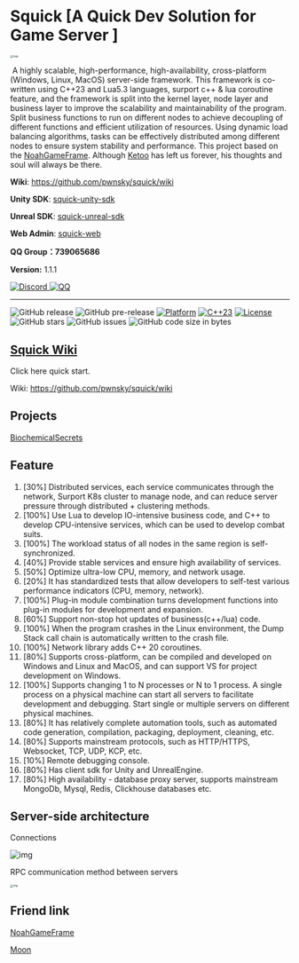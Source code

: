 # Squick  [A Quick Dev Solution for Game Server ]

<img src="https://github.com/pwnsky/squick/wiki/images/logo.jpg" alt="logo" style="zoom: 33%;" />

​	A highly scalable, high-performance, high-availability, cross-platform (Windows, Linux, MacOS) server-side framework. This framework is co-written using C++23 and Lua5.3 languages, surport c++ & lua coroutine feature, and the framework is split into the kernel layer, node layer and business layer to improve the scalability and maintainability of the program. Split business functions to run on different nodes to achieve decoupling of different functions and efficient utilization of resources. Using dynamic load balancing algorithms, tasks can be effectively distributed among different nodes to ensure system stability and performance. This project based on the [NoahGameFrame](https://github.com/ketoo/NoahGameFrame). Although [Ketoo](https://github.com/ketoo) has left us forever, his thoughts and soul will always be there.

**Wiki**: https://github.com/pwnsky/squick/wiki

**Unity SDK**:  [squick-unity-sdk](https://github.com/pwnsky/squick-unity-sdk)

**Unreal SDK**: [squick-unreal-sdk](https://github.com/pwnsky/squick-unreal-sdk)

**Web Admin**: [squick-web](https://github.com/pwnsky/squick-web)

**QQ Group：739065686**

**Version:** 1.1.1

<div>
<a target="_blank" href="https://discord.gg/vrdGbKqj">
<img alt="Discord" src="https://img.shields.io/discord/1229785545656242226?color=%23738ADB&label=Discord&logo=discord&logoColor=white&style=flat-square"/>
</a>
<a target="_blank" href="https://qm.qq.com/q/IIsF3qbSsU">
<img alt="QQ" src="https://img.shields.io/badge/QQ Group-%2312B7F5?logo=tencent-qq&logoColor=white&style=flat-square"/>
</a>
</div>

---

![GitHub release](https://img.shields.io/github/release/pwnsky/Squick.svg?style=flat-square)
![GitHub pre-release](https://img.shields.io/github/release-pre/pwnsky/Squick.svg?label=pre-release&style=flat-square)
[![Platform](https://img.shields.io/badge/Platform-Linux-green.svg?style=flat-square)](https://github.com/pwnsky/Squick)
[![C++23](https://img.shields.io/badge/C++-23-4c7e9f.svg?style=flat-square)](https://github.com/pwnsky/Squick)
[![License](https://img.shields.io/github/license/pwnsky/Squick.svg?colorB=f48041&style=flat-square)](https://opensource.org/licenses/Apache-2.0)
![GitHub stars](https://img.shields.io/github/stars/pwnsky/Squick.svg?style=flat-square&label=Stars&style=flat-square)
![GitHub issues](https://img.shields.io/github/issues-raw/pwnsky/Squick.svg?style=flat-square)
![GitHub code size in bytes](https://img.shields.io/github/languages/code-size/pwnsky/Squick.svg?style=flat-square)



## [Squick Wiki](https://github.com/pwnsky/squick/wiki)

Click here quick start.

Wiki: https://github.com/pwnsky/squick/wiki

## Projects

[BiochemicalSecrets](https://github.com/pwnsky/BiochemicalSecrets)


## Feature

1. [30%] Distributed services, each service communicates through the network, Surport K8s cluster to manage node, and can reduce server pressure through distributed + clustering methods.
2. [100%] Use Lua to develop IO-intensive business code, and C++ to develop CPU-intensive services, which can be used to develop combat suits.
3. [100%] The workload status of all nodes in the same region is self-synchronized.
4. [40%] Provide stable services and ensure high availability of services.
5. [50%] Optimize ultra-low CPU, memory, and network usage.
6. [20%] It has standardized tests that allow developers to self-test various performance indicators (CPU, memory, network).
7. [100%] Plug-in module combination turns development functions into plug-in modules for development and expansion.
8. [60%] Support non-stop hot updates of business(c++/lua) code.
9. [100%] When the program crashes in the Linux environment, the Dump Stack call chain is automatically written to the crash file.
11. [100%] Network library adds C++ 20 coroutines.
12. [80%] Supports cross-platform, can be compiled and developed on Windows and Linux and MacOS, and can support VS for project development on Windows.
13. [100%] Supports changing 1 to N processes or N to 1 process. A single process on a physical machine can start all servers to facilitate development and debugging. Start single or multiple servers on different physical machines.
14. [80%] It has relatively complete automation tools, such as automated code generation, compilation, packaging, deployment, cleaning, etc.
15. [80%] Supports mainstream protocols, such as HTTP/HTTPS, Websocket, TCP, UDP, KCP, etc.
18. [10%] Remote debugging console.
20. [80%] Has client sdk for Unity and UnrealEngine.
21. [80%] High availability - database proxy server, supports mainstream MongoDb, Mysql, Redis, Clickhouse databases etc.


## Server-side architecture

Connections

![img](https://github.com/pwnsky/squick/wiki/images/object_connections.png)

RPC communication method between servers

<img src="https://github.com/pwnsky/squick/wiki/images/server_to_server_rpc.png" alt="img" style="zoom: 33%;" />



## Friend link

[NoahGameFrame](https://github.com/ketoo/NoahGameFrame)

[Moon](https://github.com/sniper00/moon)

